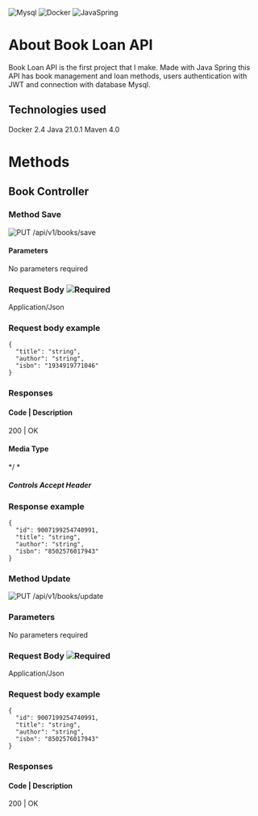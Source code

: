 ![Mysql](https://img.shields.io/badge/MySQL-005C84?style=for-the-badge&logo=mysql&logoColor=black)
![Docker](https://img.shields.io/badge/Docker-2CA5E0?style=for-the-badge&logo=docker&logoColor=black)
![JavaSpring](https://img.shields.io/badge/Spring_Boot-6DB33F?style=for-the-badge&logo=spring-boot&logoColor=black)

# About Book Loan API
Book Loan API is the first project that I make. Made with Java Spring this API has book management and loan methods,
users authentication with JWT and connection with database Mysql.

## Technologies used
Docker 2.4
Java 21.0.1
Maven 4.0


# Methods

## Book Controller
### Method Save
![PUT](https://img.shields.io/badge/HTTP-POST-default)  /api/v1/books/save  
#### Parameters
No parameters required

### Request Body ![Required ](https://img.shields.io/badge/-Required-red?style=flat&logo=probot&logoColor=white)
 Application/Json

### Request body example
``` 
{
  "title": "string",
  "author": "string",
  "isbn": "1934919771046"
}

```
### Responses

#### Code | Description
200 | OK
#### Media Type
 */ *
##### Controls Accept Header

### Response example
``` 
{
  "id": 9007199254740991,
  "title": "string",
  "author": "string",
  "isbn": "8502576017943"
}

```

### Method Update
![PUT](https://img.shields.io/badge/HTTP-PUT-yellow)  /api/v1/books/update
### Parameters
No parameters required

### Request Body ![Required ](https://img.shields.io/badge/-Required-red?style=flat&logo=probot&logoColor=white)
Application/Json

### Request body example
``` 
{
  "id": 9007199254740991,
  "title": "string",
  "author": "string",
  "isbn": "8502576017943"
}
```
### Responses

#### Code | Description
200 | OK